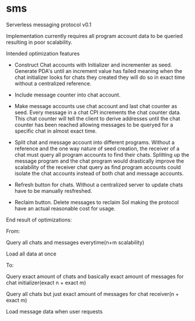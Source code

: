 # sms
Serverless messaging protocol v0.1

Implementation currently requires all program account data to be queried resulting in poor scalability.

Intended optimization features

- Construct Chat accounts with Initializer and incrementer as seed. Generate PDA's until an increment value has failed meaning when the chat initializer 
looks for chats they created they will do so in exact time without a centralized reference.

- Include message counter into chat account. 

- Make message accounts use chat account and last chat counter as seed. Every message in a chat CPI increments the chat counter data. 
This chat counter will tell the client to derive addresses until the chat counter has been reached allowing messages to be queryed 
for a specific chat in almost exact time.

- Split chat and message account into different programs. Without a reference and the one way nature of seed creation, the receiver of a chat
must query all program accounts to find their chats. Splitting up the message program and the chat program would drastically improve the
scalability of the receiver chat query as find program accounts could isolate the chat accounts instead of both chat and message accounts.

- Refresh button for chats. Without a centralized server to update chats have to be manually resfreshed.

- Reclaim button. Delete messages to reclaim Sol making the protocol have an actual reasonable cost for usage.

End result of optimizations:

From:

Query all chats and messages everytime(n+m scalability)

Load all data at once

To:

Query exact amount of chats and basically exact amount of messages for chat initializer(exact n + exact m)

Query all chats but just exact amount of messages for chat receiver(n + exact m)

Load message data when user requests
